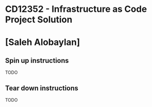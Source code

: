 # CD12352 - Infrastructure as Code Project Solution
# [Saleh Alobaylan]

## Spin up instructions
TODO

## Tear down instructions
TODO

